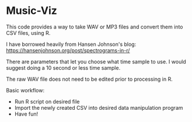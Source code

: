 # Music-Viz

This code provides a way to take WAV or MP3 files and convert them into CSV files, using R.

I have borrowed heavily from Hansen Johnson's blog:
https://hansenjohnson.org/post/spectrograms-in-r/

There are parameters that let you choose what time sample to use.  I would suggest doing a 10 second or less time sample.  

The raw WAV file does not need to be edited prior to processing in R.

Basic workflow:
 * Run R script on desired file
 * Import the newly created CSV into desired data manipulation program
 * Have fun!
